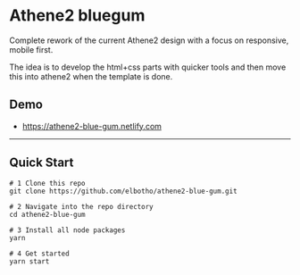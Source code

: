 # Athene2 bluegum

Complete rework of the current Athene2 design with a focus on responsive, mobile first.

The idea is to develop the html+css parts with quicker tools and then move this into athene2 when the template is done.

## Demo

- https://athene2-blue-gum.netlify.com

---

## Quick Start

```
# 1 Clone this repo
git clone https://github.com/elbotho/athene2-blue-gum.git

# 2 Navigate into the repo directory
cd athene2-blue-gum

# 3 Install all node packages
yarn

# 4 Get started
yarn start
```